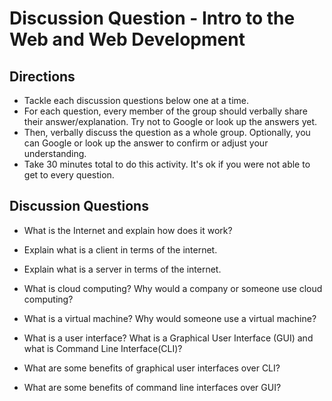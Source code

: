 # Discussion Question - Intro to the Web and Web Development

## Directions
- Tackle each discussion questions below one at a time.
- For each question, every member of the group should verbally share their answer/explanation. Try not to Google or look up the answers yet.
- Then, verbally discuss the question as a whole group. Optionally, you can Google or look up the answer to confirm or adjust your understanding.
- Take 30 minutes total to do this activity. It's ok if you were not able to get to every question.


## Discussion Questions

* What is the Internet and explain how does it work?

* Explain what is a client in terms of the internet.

* Explain what is a server in terms of the internet.

* What is cloud computing? Why would a company or someone use cloud computing?

* What is a virtual machine? Why would someone use a virtual machine?

* What is a user interface? What is a Graphical User Interface (GUI) and what is Command Line Interface(CLI)?

* What are some benefits of graphical user interfaces over CLI?

* What are some benefits of command line interfaces over GUI?
